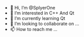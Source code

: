 - 👋 Hi, I’m @SplyerOne
- 👀 I’m interested in C++ And Qt
- 🌱 I’m currently learning Qt
- 💞️ I’m looking to collaborate on ...
- 📫 How to reach me ...

<!---
SplyerOne/SplyerOne is a ✨ special ✨ repository because its `README.md` (this file) appears on your GitHub profile.
You can click the Preview link to take a look at your changes.
--->
